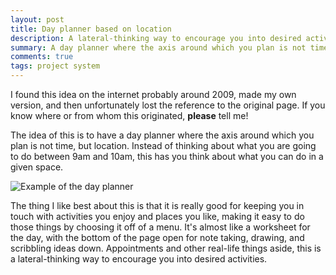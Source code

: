 ```yaml
---
layout: post
title: Day planner based on location
description: A lateral-thinking way to encourage you into desired activities.
summary: A day planner where the axis around which you plan is not time, but location; a lateral-thinking way to encourage you into desired activities.
comments: true
tags: project system
---
```


I found this idea on the internet probably around 2009, made my own version, and then unfortunately lost the reference to the original page. If you know where or from whom this originated, **please** tell me!

The idea of this is to have a day planner where the axis around which you plan is not time, but location. Instead of thinking about what you are going to do between 9am and 10am, this has you think about what you can do in a given space. 

![Example of the day planner]({{site.url}}/assets/20200523dayplan.jpg)

The thing I like best about this is that it is really good for keeping you in touch with activities you enjoy and places you like, making it easy to do those things by choosing it off of a menu. It's almost like a worksheet for the day, with the bottom of the page open for note taking, drawing, and scribbling ideas down. Appointments and other real-life things aside, this is a lateral-thinking way to encourage you into desired activities.